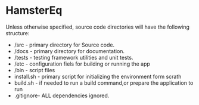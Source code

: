 # HamsterEq

Unless otherwise specified, source code directories will have the following structure:
* /src - primary directory for Source code.
* /docs - primary directory for documentation.
* /tests - testing framework utilities and unit tests.
* /etc - configuration fiels for building or running the app
* /bin - script files
* install.sh - primary script for initializing the environment form scrath
* build.sh - if needed to run a build command,or prepare the application to run 
* .gitignore- ALL dependencies ignored.
